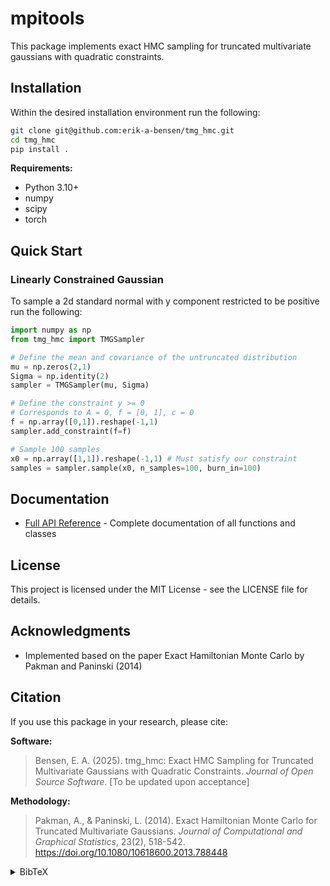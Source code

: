 # mpitools

<!-- ![PyPI Version](https://img.shields.io/pypi/v/mpi4pytools)
![Development Status](https://img.shields.io/pypi/status/mpi4pytools)
![Python Versions](https://img.shields.io/pypi/pyversions/mpi4pytools)
![License](https://img.shields.io/pypi/l/mpi4pytools)

> **⚠️ Development Notice**: This package is in active development. The API may change significantly between versions until v1.0.0. Use in production environments is not recommended. -->

This package implements exact HMC sampling for truncated multivariate gaussians with quadratic constraints.

## Installation
Within the desired installation environment run the following:
```bash
git clone git@github.com:erik-a-bensen/tmg_hmc.git
cd tmg_hmc 
pip install .
```

**Requirements:**
- Python 3.10+
- numpy
- scipy
- torch

## Quick Start

### Linearly Constrained Gaussian
To sample a 2d standard normal with y component restricted to be positive run the following:

```python
import numpy as np
from tmg_hmc import TMGSampler 

# Define the mean and covariance of the untruncated distribution
mu = np.zeros(2,1)
Sigma = np.identity(2)
sampler = TMGSampler(mu, Sigma)

# Define the constraint y >= 0
# Corresponds to A = 0, f = [0, 1], c = 0
f = np.array([0,1]).reshape(-1,1)
sampler.add_constraint(f=f)

# Sample 100 samples 
x0 = np.array([1,1]).reshape(-1,1) # Must satisfy our constraint
samples = sampler.sample(x0, n_samples=100, burn_in=100)
```

## Documentation

- [Full API Reference](API_DOCS.md) - Complete documentation of all functions and classes

<!-- ## Contributing

Contributions are welcome! Please feel free to submit a Pull Request. For major changes, please open an issue first to discuss what you would like to change. -->

## License

This project is licensed under the MIT License - see the LICENSE file for details.

## Acknowledgments

- Implemented based on the paper Exact Hamiltonian Monte Carlo by Pakman and Paninski (2014)

## Citation

If you use this package in your research, please cite:

**Software:**
> Bensen, E. A. (2025). tmg_hmc: Exact HMC Sampling for Truncated Multivariate Gaussians with Quadratic Constraints. *Journal of Open Source Software*. [To be updated upon acceptance]

**Methodology:**
> Pakman, A., & Paninski, L. (2014). Exact Hamiltonian Monte Carlo for Truncated Multivariate Gaussians. *Journal of Computational and Graphical Statistics*, 23(2), 518-542. https://doi.org/10.1080/10618600.2013.788448

<details>
<summary>BibTeX</summary>
```bibtex
@article{Bensen2025tmghmc,
  title={tmg\_hmc: Exact HMC Sampling for Truncated Multivariate Gaussians with Quadratic Constraints},
  author={Bensen, Erik A.},
  journal={TBD},
  year={2025},
  note={[To be updated upon acceptance]}
}

@article{PakmanPaninski2014,
  title={Exact Hamiltonian Monte Carlo for Truncated Multivariate Gaussians},
  author={Pakman, Ari and Paninski, Liam},
  journal={Journal of Computational and Graphical Statistics},
  volume={23},
  number={2},
  pages={518--542},
  year={2014},
  publisher={Taylor \& Francis},
  doi={10.1080/10618600.2013.788448}
}
```
</details>